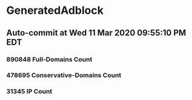 # GeneratedAdblock
## Auto-commit at Wed 11 Mar 2020 09:55:10 PM EDT
### 890848 Full-Domains Count
### 478695 Conservative-Domains Count
### 31345 IP Count
